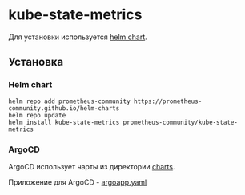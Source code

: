 # kube-state-metrics

Для установки используется [helm chart](https://github.com/prometheus-community/helm-charts/tree/main/charts/kube-state-metrics).

## Установка

### Helm chart

    helm repo add prometheus-community https://prometheus-community.github.io/helm-charts
    helm repo update
    helm install kube-state-metrics prometheus-community/kube-state-metrics

### ArgoCD

ArgoCD использует чарты из директории [charts](../../charts).

Приложение для ArgoCD - [argoapp.yaml](argoapp.yaml)